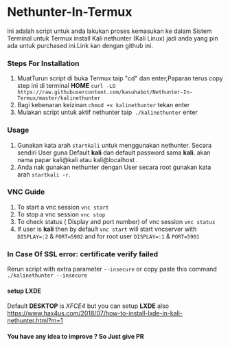 # Nethunter-In-Termux
Ini adalah script untuk anda lakukan proses kemasukan ke dalam Sistem Terminal untuk Termux install Kali nethunter (Kali Linux) jadi anda yang pin ada untuk purchased ini.Link kan dengan github ini.
### Steps For Installation
1. MuatTurun script di buka Termux taip "cd" dan enter,Paparan terus copy step ini di terminal **HOME** `curl -LO https://raw.githubusercontent.com/kasuhabot/Nethunter-In-Termux/master/kalinethunter`
2. Bagi kebenaran keizinan `chmod +x kalinethunter` tekan enter
3. Mulakan script untuk aktif nethunter taip` ./kalinethunter` enter

### Usage 
1. Gunakan kata arah `startkali` untuk menggunakan nethunter. Secara sendiri User guna Default __kali__ dan default password sama  __kali__. akan nama papar kali@kali atau kali@localhost .
2. Anda nak gunakan nethunter dengan User secara root gunakan kata arah `startkali -r`.

### VNC Guide
1. To start a vnc session `vnc start`
2. To stop a vnc session `vnc stop`
3. To check status ( Display and port number) of vnc session `vnc status`
4. If user is __kali__ then by default `vnc start` will start vncserver with `DISPLAY=:2` & `PORT=5902` and for root user `DISPLAY=:1` & `PORT=5901`


### In Case Of SSL error: certificate verify failed
Rerun script with extra parameter `--insecure` or copy paste this command `./kalinethunter --insecure`

#### setup LXDE 
Default __DESKTOP__ is _XFCE4_ but you can setup __LXDE__ also https://www.hax4us.com/2018/07/how-to-install-lxde-in-kali-nethunter.html?m=1

#### You have any idea to improve ? So Just give PR
